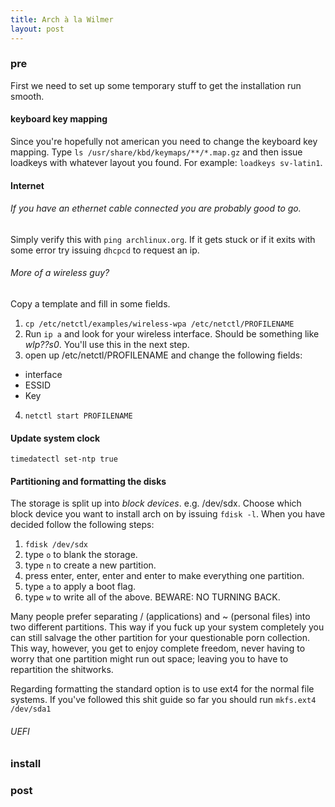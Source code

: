 ```yaml
---
title: Arch à la Wilmer
layout: post
---
```


### pre
First we need to set up some temporary stuff to get the installation run smooth. 

#### keyboard key mapping
Since you're hopefully not american you need to change the keyboard key mapping. Type `ls /usr/share/kbd/keymaps/**/*.map.gz` and then issue loadkeys with whatever layout you found. For example: `loadkeys sv-latin1`.

#### Internet
###### If you have an ethernet cable connected you are probably good to go. 
Simply verify this with `ping archlinux.org`. If it gets stuck or if it exits with some error try issuing `dhcpcd` to request an ip.
###### More of a wireless guy? 
Copy a template and fill in some fields.
1. `cp /etc/netctl/examples/wireless-wpa /etc/netctl/PROFILENAME`
2. Run `ip a` and look for your wireless interface. Should be something like *wlp??s0*. You'll use this in the next step.
3. open up /etc/netctl/PROFILENAME and change the following fields:
  + interface 
  + ESSID
  + Key
4. `netctl start PROFILENAME`

#### Update system clock
`timedatectl set-ntp true`

#### Partitioning and formatting the disks
The storage is split up into _block devices_. e.g. /dev/sdx. Choose which block device you want to install arch on by issuing `fdisk -l`. When you have decided follow the following steps:
1. `fdisk /dev/sdx`
2. type `o` to blank the storage.
3. type `n` to create a new partition.
4. press enter, enter, enter and enter to make everything one partition.
5. type `a` to apply a boot flag.
6. type `w` to write all of the above. BEWARE: NO TURNING BACK. 

Many people prefer separating / (applications) and ~ (personal files) into two different partitions. This way if you fuck up your system completely you can still salvage the other partition for your questionable porn collection. This way, however, you get to enjoy complete freedom, never having to worry that one partition might run out space; leaving you to have to repartition the shitworks.

Regarding formatting the standard option is to use ext4 for the normal file systems.
If you've followed this shit guide so far you should run `mkfs.ext4 /dev/sda1`

###### UEFI

### install


### post
